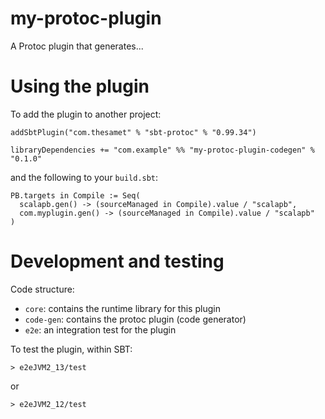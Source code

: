 # my-protoc-plugin

A Protoc plugin that generates...

# Using the plugin

To add the plugin to another project:

```
addSbtPlugin("com.thesamet" % "sbt-protoc" % "0.99.34")

libraryDependencies += "com.example" %% "my-protoc-plugin-codegen" % "0.1.0"
```

and the following to your `build.sbt`:
```
PB.targets in Compile := Seq(
  scalapb.gen() -> (sourceManaged in Compile).value / "scalapb",
  com.myplugin.gen() -> (sourceManaged in Compile).value / "scalapb"
)
```

# Development and testing

Code structure:
- `core`: contains the runtime library for this plugin
- `code-gen`: contains the protoc plugin (code generator)
- `e2e`: an integration test for the plugin

To test the plugin, within SBT:

```
> e2eJVM2_13/test
```

or 

```
> e2eJVM2_12/test
```

